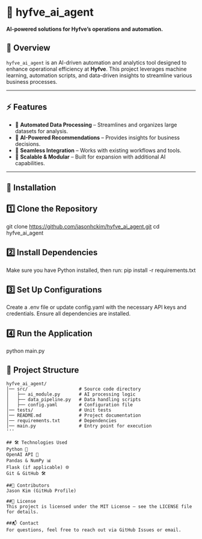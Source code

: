 # 📌 hyfve_ai_agent
**AI-powered solutions for Hyfve’s operations and automation.**

## 📖 Overview
`hyfve_ai_agent` is an AI-driven automation and analytics tool designed to enhance operational efficiency at **Hyfve**. This project leverages machine learning, automation scripts, and data-driven insights to streamline various business processes.

---

## ⚡ Features
- 🔹 **Automated Data Processing** – Streamlines and organizes large datasets for analysis.  
- 🔹 **AI-Powered Recommendations** – Provides insights for business decisions.  
- 🔹 **Seamless Integration** – Works with existing workflows and tools.  
- 🔹 **Scalable & Modular** – Built for expansion with additional AI capabilities.  

---

## 🚀 Installation

## 1️⃣ Clone the Repository

git clone https://github.com/jasonhckim/hyfve_ai_agent.git
cd hyfve_ai_agent

## 2️⃣ Install Dependencies
Make sure you have Python installed, then run:
pip install -r requirements.txt

## 3️⃣ Set Up Configurations
Create a .env file or update config.yaml with the necessary API keys and credentials.
Ensure all dependencies are installed.
## 4️⃣ Run the Application
python main.py

## 📂 Project Structure
```plaintext
hyfve_ai_agent/
│── src/                   # Source code directory
│   ├── ai_module.py       # AI processing logic
│   ├── data_pipeline.py   # Data handling scripts
│   ├── config.yaml        # Configuration file
│── tests/                 # Unit tests
│── README.md              # Project documentation
│── requirements.txt       # Dependencies
│── main.py                # Entry point for execution
'''

## 🛠 Technologies Used
Python 🐍
OpenAI API 🤖
Pandas & NumPy 📊
Flask (if applicable) 🌐
Git & GitHub 🛠

##👥 Contributors
Jason Kim (GitHub Profile)

##📜 License
This project is licensed under the MIT License – see the LICENSE file for details.

##📬 Contact
For questions, feel free to reach out via GitHub Issues or email.
